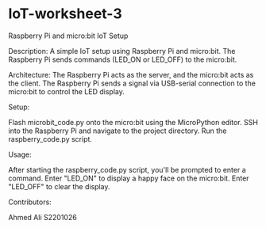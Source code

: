 # IoT-worksheet-3

Raspberry Pi and micro:bit IoT Setup

Description: A simple IoT setup using Raspberry Pi and micro:bit. The Raspberry Pi sends commands (LED_ON or LED_OFF) to the micro:bit.

Architecture: The Raspberry Pi acts as the server, and the micro:bit acts as the client. The Raspberry Pi sends a signal via USB-serial connection to the micro:bit to control the LED display.

Setup:

Flash microbit_code.py onto the micro:bit using the MicroPython editor.
SSH into the Raspberry Pi and navigate to the project directory.
Run the raspberry_code.py script.

Usage:

After starting the raspberry_code.py script, you'll be prompted to enter a command.
Enter "LED_ON" to display a happy face on the micro:bit.
Enter "LED_OFF" to clear the display.

Contributors:

Ahmed Ali
S2201026
